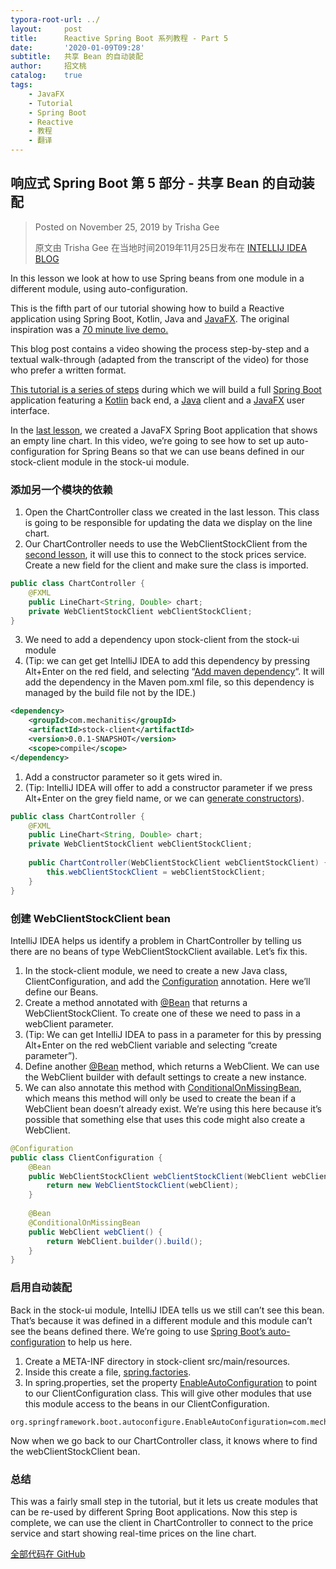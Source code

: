 ```yaml
---
typora-root-url: ../
layout:     post
title:      Reactive Spring Boot 系列教程 - Part 5
date:       '2020-01-09T09:28'
subtitle:   共享 Bean 的自动装配
author:     招文桃
catalog:    true
tags:
    - JavaFX
    - Tutorial
    - Spring Boot
    - Reactive
    - 教程
    - 翻译
---
```


## 响应式 Spring Boot 第 5 部分 - 共享 Bean 的自动装配

> Posted on November 25, 2019 by Trisha Gee
>
> 原文由 Trisha Gee 在当地时间2019年11月25日发布在 [INTELLIJ IDEA BLOG](https://blog.jetbrains.com/idea/2019/11/tutorial-reactive-spring-boot-auto-configuration-for-shared-beans/)



In this lesson we look at how to use Spring beans from one module in a different module, using auto-configuration.

This is the fifth part of our tutorial showing how to build a Reactive application using Spring Boot, Kotlin, Java and [JavaFX](https://openjfx.io/). The original inspiration was a [70 minute live demo.](https://blog.jetbrains.com/idea/2019/10/fully-reactive-spring-kotlin-and-javafx-playing-together/)

This blog post contains a video showing the process step-by-step and a textual walk-through (adapted from the transcript of the video) for those who prefer a written format.

<!--more-->

[This tutorial is a series of steps](https://blog.jetbrains.com/idea/tag/tutorial-reactive-spring/) during which we will build a full [Spring Boot](https://spring.io/projects/spring-boot) application featuring a [Kotlin](https://kotlinlang.org/) back end, a [Java](https://jdk.java.net/13/) client and a [JavaFX](https://openjfx.io/) user interface.

In the [last lesson](http://blog.jetbrains.com/idea/2019/11/tutorial-reactive-spring-boot-a-javafx-line-chart), we created a JavaFX Spring Boot application that shows an empty line chart. In this video, we’re going to see how to set up auto-configuration for Spring Beans so that we can use beans defined in our stock-client module in the stock-ui module.

### 添加另一个模块的依赖

1. Open the ChartController class we created in the last lesson. This class is going to be responsible for updating the data we display on the line chart.
2. Our ChartController needs to use the WebClientStockClient from the [second lesson](https://blog.jetbrains.com/idea/2019/11/tutorial-reactive-spring-boot-a-rest-client-for-reactive-streams/), it will use this to connect to the stock prices service. Create a new field for the client and make sure the class is imported.

```java
public class ChartController {
    @FXML
    public LineChart<String, Double> chart;
    private WebClientStockClient webClientStockClient;
}
```

3. We need to add a dependency upon stock-client from the stock-ui module
2. (Tip: we can get get IntelliJ IDEA to add this dependency by pressing Alt+Enter on the red field, and selecting “[Add maven dependency](https://www.jetbrains.com/help/idea/work-with-maven-dependencies.html)“. It will add the dependency in the Maven pom.xml file, so this dependency is managed by the build file not by the IDE.)

```xml
<dependency>
    <groupId>com.mechanitis</groupId>
    <artifactId>stock-client</artifactId>
    <version>0.0.1-SNAPSHOT</version>
    <scope>compile</scope>
</dependency>
```

1. Add a constructor parameter so it gets wired in.
2. (Tip: IntelliJ IDEA will offer to add a constructor parameter if we press Alt+Enter on the grey field name, or we can [generate constructors](https://www.jetbrains.com/help/idea/generating-code.html#generate-constructors)).

```java
public class ChartController {
    @FXML
    public LineChart<String, Double> chart;
    private WebClientStockClient webClientStockClient;
 
    public ChartController(WebClientStockClient webClientStockClient) {
        this.webClientStockClient = webClientStockClient;
    }
}
```



### 创建 WebClientStockClient bean

IntelliJ IDEA helps us identify a problem in ChartController by telling us there are no beans of type WebClientStockClient available. Let’s fix this.

1. In the stock-client module, we need to create a new Java class, ClientConfiguration, and add the [Configuration](https://docs.spring.io/spring-framework/docs/current/javadoc-api/org/springframework/context/annotation/Configuration.html) annotation. Here we’ll define our Beans.
2. Create a method annotated with [@Bean](https://docs.spring.io/spring-framework/docs/current/javadoc-api/org/springframework/context/annotation/Bean.html) that returns a WebClientStockClient. To create one of these we need to pass in a webClient parameter.
3. (Tip: We can get IntelliJ IDEA to pass in a parameter for this by pressing Alt+Enter on the red webClient variable and selecting “create parameter”).
4. Define another [@Bean](https://docs.spring.io/spring-framework/docs/current/javadoc-api/org/springframework/context/annotation/Bean.html) method, which returns a WebClient. We can use the WebClient builder with default settings to create a new instance.
5. We can also annotate this method with [ConditionalOnMissingBean](https://docs.spring.io/spring-boot/docs/current/api/org/springframework/boot/autoconfigure/condition/ConditionalOnMissingBean.html), which means this method will only be used to create the bean if a WebClient bean doesn’t already exist. We’re using this here because it’s possible that something else that uses this code might also create a WebClient.

```java
@Configuration
public class ClientConfiguration {
    @Bean
    public WebClientStockClient webClientStockClient(WebClient webClient) {
        return new WebClientStockClient(webClient);
    }
 
    @Bean
    @ConditionalOnMissingBean
    public WebClient webClient() {
        return WebClient.builder().build();
    }
}
```



### 启用自动装配

Back in the stock-ui module, IntelliJ IDEA tells us we still can’t see this bean. That’s because it was defined in a different module and this module can’t see the beans defined there. We’re going to use [Spring Boot’s auto-configuration](https://docs.spring.io/spring-boot/docs/current/reference/html/spring-boot-features.html#boot-features-developing-auto-configuration) to help us here.

1. Create a META-INF directory in stock-client src/main/resources.
2. Inside this create a file, [spring.factories](https://docs.spring.io/spring-boot/docs/current/reference/html/spring-boot-features.html#boot-features-locating-auto-configuration-candidates).
3. In spring.properties, set the property [EnableAutoConfiguration](https://docs.spring.io/spring-boot/docs/current/api/org/springframework/boot/autoconfigure/EnableAutoConfiguration.html) to point to our ClientConfiguration class. This will give other modules that use this module access to the beans in our ClientConfiguration.

```properties
org.springframework.boot.autoconfigure.EnableAutoConfiguration=com.mechanitis.demo.stockclient.ClientConfiguration
```

Now when we go back to our ChartController class, it knows where to find the webClientStockClient bean.

### 总结

This was a fairly small step in the tutorial, but it lets us create modules that can be re-used by different Spring Boot applications. Now this step is complete, we can use the client in ChartController to connect to the price service and start showing real-time prices on the line chart.

[全部代码在 GitHub](https://github.com/zwt-io/rsb/)























